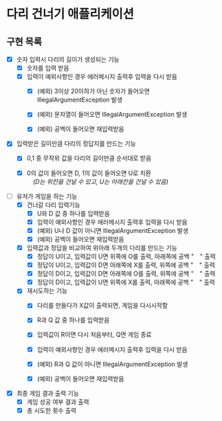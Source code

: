 # 다리 건너기 애플리케이션
 
## 구현 목록

 
  - [X] 숫자 입력시 다리의 길이가 생성되는 기능
      - [X] 숫자를 입력 받음
      - [X] 입력이 예외사항인 경우 에러메시지 출력후 입력을 다시 받음
          - [X] (예외) 3이상 20이하가 아닌 숫자가 들어오면 IllegalArgumentException 발생
          - [X] (예외) 문자열이 들어오면 IllegalArgumentException 발생
          - [x] (예외) 공백이 들어오면 재입력받음


  - [X] 입력받은 길이만큼 다리의 정답지를 만드는 기능 
      - [X] 0,1 중 무작위 값을 다리의 길이만큼 순서대로 받음
      - [X] 0의 값이 들어오면 D, 1의 값이 들어오면 U로 치환<br>
     　_(D는 위칸을 건널 수 있고, U는 아래칸을 건널 수 있음)_
    

  - [ ] 유저가 게임을 하는 기능
      - [X] 건너갈 다리 입력기능 
          - [X] U와 D 값 중 하나를 입력받음
          - [X] 입력이 예외사항인 경우 에러메시지 출력후 입력을 다시 받음
          - [X] (예외) U나 D 값이 아니면 IllegalArgumentException 발생
          - [X] (예외) 공백이 들어오면 재입력받음
      - [X] 입력값과 정답을 비교하여 위아래 두개의 다리를 만드는 기능
          - [X] 정답이 U이고, 입력값이 U면 위쪽에 O를 출력, 아래쪽에 공백 "　" 출력
          - [X] 정답이 U이고, 입력값이 D면 아래쪽에 X를 출력, 위쪽에 공백 "　" 출력
          - [X] 정답이 D이고, 입력값이 D면 아래쪽에 O를 출력, 위쪽에 공백 "　" 출력
          - [X] 정답이 D이고, 입력값이 U면 위쪽에 X를 출력, 아래쪽에 공백 "　" 출력
          
      - [X] 재시도하는 기능
          - [X] 다리를 만들다가 X값이 출력되면, 게임을 다시시작함 
          - [X] R과 Q 값 중 하나를 입력받음
          - [X] 입력값이 R이면 다시 처음부터, Q면 게임 종료
          - [X] 입력이 예외사항인 경우 에러메시지 출력후 입력을 다시 받음
          - [X] (예외) R과 Q 값이 아니면 IllegalArgumentException 발생
          - [X] (예외) 공백이 들어오면 재입력받음
  
      
  - [X] 최종 게임 결과 출력 기능
      - [X] 게임 성공 여부 결과 출력
      - [X] 총 시도한 횟수 출력